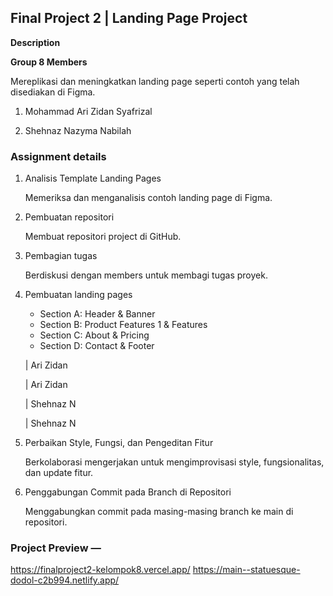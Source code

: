 ## Final Project 2 | Landing Page Project

**Description**

**Group 8 Members**

Mereplikasi dan meningkatkan landing page seperti contoh yang telah disediakan di Figma.

1. Mohammad Ari Zidan Syafrizal

2. Shehnaz Nazyma Nabilah

### Assignment details

1. Analisis Template Landing Pages
    
    Memeriksa dan menganalisis contoh landing page di Figma.
    
2. Pembuatan repositori
    
    Membuat repositori project di GitHub.
    
3. Pembagian tugas
    
    Berdiskusi dengan members untuk membagi tugas proyek.
    
4. Pembuatan landing pages 
    
    
    - Section A: Header & Banner
    - Section B: Product Features 1 & Features
    - Section C: About & Pricing
    - Section D: Contact & Footer
    
    | Ari Zidan
    
    | Ari Zidan
    
    | Shehnaz N
    
    | Shehnaz N
    
5. Perbaikan Style, Fungsi, dan Pengeditan Fitur
    
    Berkolaborasi mengerjakan untuk mengimprovisasi style, fungsionalitas, dan update fitur.
    
6. Penggabungan Commit pada Branch di Repositori
    
    Menggabungkan commit pada masing-masing branch ke main di repositori.
    

### Project Preview —

https://finalproject2-kelompok8.vercel.app/
https://main--statuesque-dodol-c2b994.netlify.app/ 